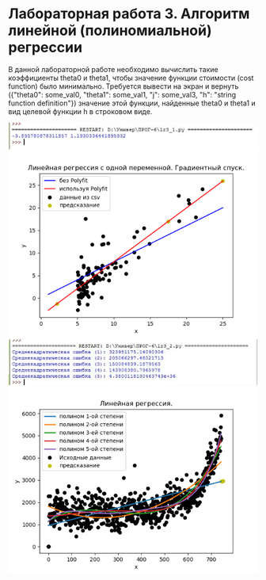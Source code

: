 # Лабораторная работа 3. Алгоритм линейной (полиномиальной) регрессии
В данной лабораторной работе необходимо вычислить такие коэффициенты theta0 и theta1, чтобы значение функции стоимости (cost function) было минимально. Требуется вывести на экран и вернуть ({"theta0": some_val0, "theta1": some_val1, "j": some_val3, "h": "string function definition"}) значение этой функции, найденные theta0 и  theta1 и вид целевой функции h в строковом виде.

![](https://github.com/python-advance/sem6-lr3-Kunica97/blob/master/lr3_1.jpg)
![](https://github.com/python-advance/sem6-lr3-Kunica97/blob/master/Figure_1.png)
![](https://github.com/python-advance/sem6-lr3-Kunica97/blob/master/lr3_2.jpg)
![](https://github.com/python-advance/sem6-lr3-Kunica97/blob/master/Figure_2.png)
